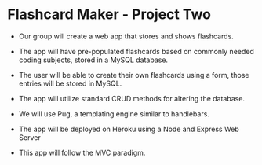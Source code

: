 # Flashcard Maker - Project Two

* Our group will create a web app that stores and shows flashcards. 

* The app will have pre-populated flashcards based on commonly needed coding subjects, stored in a MySQL database.

* The user will be able to create their own flashcards using a form, those entries will be stored in MySQL. 

* The app will utilize standard CRUD methods for altering the database. 

* We will use Pug, a templating engine similar to handlebars. 

* The app will be deployed on Heroku using a Node and Express Web Server

* This app will follow the MVC paradigm.

